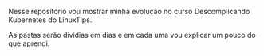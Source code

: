 Nesse repositório vou mostrar minha evolução no curso Descomplicando Kubernetes do LinuxTips.

As pastas serão dividias em dias e em cada uma vou explicar um pouco do que aprendi.
